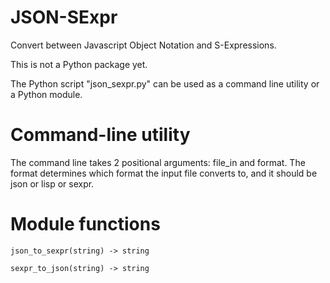 # JSON-SExpr

Convert between Javascript Object Notation and S-Expressions.

This is not a Python package yet.

The Python script "json_sexpr.py" can be used as a command line utility or a Python module.

# Command-line utility

The command line takes 2 positional arguments: file_in and format. The format determines which format the input file converts to, and it should be json or lisp or sexpr.

# Module functions

`json_to_sexpr(string) -> string`

`sexpr_to_json(string) -> string`
